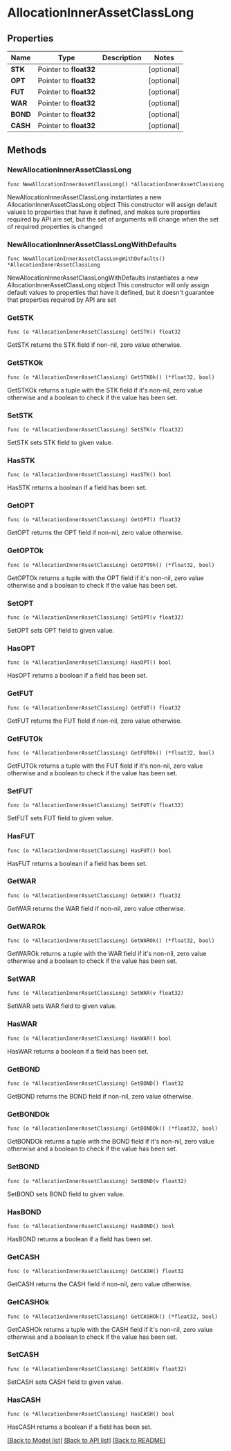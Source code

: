 # AllocationInnerAssetClassLong

## Properties

Name | Type | Description | Notes
------------ | ------------- | ------------- | -------------
**STK** | Pointer to **float32** |  | [optional] 
**OPT** | Pointer to **float32** |  | [optional] 
**FUT** | Pointer to **float32** |  | [optional] 
**WAR** | Pointer to **float32** |  | [optional] 
**BOND** | Pointer to **float32** |  | [optional] 
**CASH** | Pointer to **float32** |  | [optional] 

## Methods

### NewAllocationInnerAssetClassLong

`func NewAllocationInnerAssetClassLong() *AllocationInnerAssetClassLong`

NewAllocationInnerAssetClassLong instantiates a new AllocationInnerAssetClassLong object
This constructor will assign default values to properties that have it defined,
and makes sure properties required by API are set, but the set of arguments
will change when the set of required properties is changed

### NewAllocationInnerAssetClassLongWithDefaults

`func NewAllocationInnerAssetClassLongWithDefaults() *AllocationInnerAssetClassLong`

NewAllocationInnerAssetClassLongWithDefaults instantiates a new AllocationInnerAssetClassLong object
This constructor will only assign default values to properties that have it defined,
but it doesn't guarantee that properties required by API are set

### GetSTK

`func (o *AllocationInnerAssetClassLong) GetSTK() float32`

GetSTK returns the STK field if non-nil, zero value otherwise.

### GetSTKOk

`func (o *AllocationInnerAssetClassLong) GetSTKOk() (*float32, bool)`

GetSTKOk returns a tuple with the STK field if it's non-nil, zero value otherwise
and a boolean to check if the value has been set.

### SetSTK

`func (o *AllocationInnerAssetClassLong) SetSTK(v float32)`

SetSTK sets STK field to given value.

### HasSTK

`func (o *AllocationInnerAssetClassLong) HasSTK() bool`

HasSTK returns a boolean if a field has been set.

### GetOPT

`func (o *AllocationInnerAssetClassLong) GetOPT() float32`

GetOPT returns the OPT field if non-nil, zero value otherwise.

### GetOPTOk

`func (o *AllocationInnerAssetClassLong) GetOPTOk() (*float32, bool)`

GetOPTOk returns a tuple with the OPT field if it's non-nil, zero value otherwise
and a boolean to check if the value has been set.

### SetOPT

`func (o *AllocationInnerAssetClassLong) SetOPT(v float32)`

SetOPT sets OPT field to given value.

### HasOPT

`func (o *AllocationInnerAssetClassLong) HasOPT() bool`

HasOPT returns a boolean if a field has been set.

### GetFUT

`func (o *AllocationInnerAssetClassLong) GetFUT() float32`

GetFUT returns the FUT field if non-nil, zero value otherwise.

### GetFUTOk

`func (o *AllocationInnerAssetClassLong) GetFUTOk() (*float32, bool)`

GetFUTOk returns a tuple with the FUT field if it's non-nil, zero value otherwise
and a boolean to check if the value has been set.

### SetFUT

`func (o *AllocationInnerAssetClassLong) SetFUT(v float32)`

SetFUT sets FUT field to given value.

### HasFUT

`func (o *AllocationInnerAssetClassLong) HasFUT() bool`

HasFUT returns a boolean if a field has been set.

### GetWAR

`func (o *AllocationInnerAssetClassLong) GetWAR() float32`

GetWAR returns the WAR field if non-nil, zero value otherwise.

### GetWAROk

`func (o *AllocationInnerAssetClassLong) GetWAROk() (*float32, bool)`

GetWAROk returns a tuple with the WAR field if it's non-nil, zero value otherwise
and a boolean to check if the value has been set.

### SetWAR

`func (o *AllocationInnerAssetClassLong) SetWAR(v float32)`

SetWAR sets WAR field to given value.

### HasWAR

`func (o *AllocationInnerAssetClassLong) HasWAR() bool`

HasWAR returns a boolean if a field has been set.

### GetBOND

`func (o *AllocationInnerAssetClassLong) GetBOND() float32`

GetBOND returns the BOND field if non-nil, zero value otherwise.

### GetBONDOk

`func (o *AllocationInnerAssetClassLong) GetBONDOk() (*float32, bool)`

GetBONDOk returns a tuple with the BOND field if it's non-nil, zero value otherwise
and a boolean to check if the value has been set.

### SetBOND

`func (o *AllocationInnerAssetClassLong) SetBOND(v float32)`

SetBOND sets BOND field to given value.

### HasBOND

`func (o *AllocationInnerAssetClassLong) HasBOND() bool`

HasBOND returns a boolean if a field has been set.

### GetCASH

`func (o *AllocationInnerAssetClassLong) GetCASH() float32`

GetCASH returns the CASH field if non-nil, zero value otherwise.

### GetCASHOk

`func (o *AllocationInnerAssetClassLong) GetCASHOk() (*float32, bool)`

GetCASHOk returns a tuple with the CASH field if it's non-nil, zero value otherwise
and a boolean to check if the value has been set.

### SetCASH

`func (o *AllocationInnerAssetClassLong) SetCASH(v float32)`

SetCASH sets CASH field to given value.

### HasCASH

`func (o *AllocationInnerAssetClassLong) HasCASH() bool`

HasCASH returns a boolean if a field has been set.


[[Back to Model list]](../README.md#documentation-for-models) [[Back to API list]](../README.md#documentation-for-api-endpoints) [[Back to README]](../README.md)


